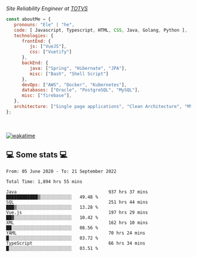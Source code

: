 <p><em>Site Reliability Engineer at <a href="https://www.totvs.com/">TOTVS</a></br>
</em></p>


```javascript
const aboutMe = {
   pronouns: "Ele" | "he",
   code: [ Javascript, Typescript, HTML, CSS, Java, Golang, Python ],
   technologies: {
      frontEnd: {
         js: ["VueJS"],
         css: ["Vuetify"]
      },
      backEnd: {
         java: ["Spring", "Hibernate", "JPA"],
         misc: ["Bash", "Shell Script"]
      },
      devOps: ["AWS", "Docker", "Kubernetes"],
      databases: ["Oracle", "PostgreSQL", "MySQL"],
      misc: ["firebase"],
   },
   architecture: ["Single page applications", "Clean Architecture", "MVC", "Microservices"],
};
```
</br></br>
[![wakatime](https://wakatime.com/badge/user/a3a8ed06-d304-4d6b-bc86-4adc418cdea7.svg)](https://wakatime.com/@a3a8ed06-d304-4d6b-bc86-4adc418cdea7)
<h2>💻 Some stats 💻</h2>

<!--START_SECTION:waka-->

```text
From: 05 June 2020 - To: 21 September 2022

Total Time: 1,894 hrs 55 mins

Java                                   937 hrs 37 mins ████████████▒░░░░░░░░░░░░   49.48 %
SQL                                    251 hrs 44 mins ███▒░░░░░░░░░░░░░░░░░░░░░   13.28 %
Vue.js                                 197 hrs 29 mins ██▓░░░░░░░░░░░░░░░░░░░░░░   10.42 %
XML                                    162 hrs 10 mins ██░░░░░░░░░░░░░░░░░░░░░░░   08.56 %
YAML                                   70 hrs 24 mins  █░░░░░░░░░░░░░░░░░░░░░░░░   03.72 %
TypeScript                             66 hrs 34 mins  █░░░░░░░░░░░░░░░░░░░░░░░░   03.51 %
```

<!--END_SECTION:waka-->
